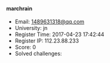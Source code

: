 #### marchrain  

* Email: 1489631318@qq.com  
* University: jn  
* Register Time: 2017-04-23 17:42:44  
* Register IP: 112.23.88.233  
* Score: 0  
* Solved challenges: 
